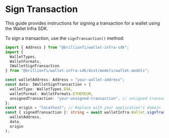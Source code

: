 # Sign Transaction

This guide provides instructions for signing a transaction for a wallet using the Wallet Infra SDK.

To sign a transaction, use the `signTransaction()` method:

```ts
import { Address } from "@brillionfi/wallet-infra-sdk";
import {
  WalletTypes,
  WalletFormats,
  IWalletSignTransaction
} from "@brillionfi/wallet-infra-sdk/dist/models/wallet.models";

const walletAddress: Address = "your-wallet-address";
const data: IWalletSignTransaction = {
  walletType: WalletTypes.EOA,
  walletFormat: WalletFormats.ETHEREUM,
  unsignedTransaction: "your-unsigned-transaction", // unsigned transaction (without "0x" prefix)
};
const origin = "localhost"; // Replace with your application's domain
const { signedTransaction }: string = await walletInfra.Wallet.signTransaction(
  walletAddress,
  data,
  origin
);
```
